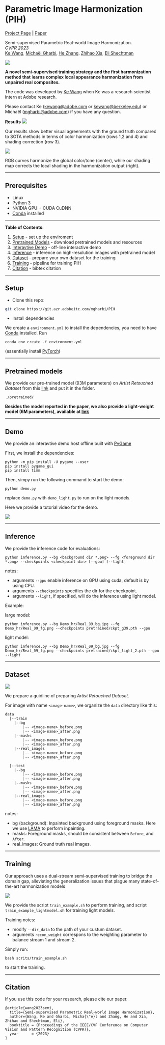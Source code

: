 # Parametric Image Harmonization (PIH)
[Project Page](http://people.eecs.berkeley.edu/~kewang/sprih/) | [Paper](https://arxiv.org/abs/2303.00157) 

Semi-supervised Parametric Real-world Image Harmonization.\
_CVPR 2023_ \
[Ke Wang](people.eecs.berkeley.edu/~kewang), [Michaël Gharbi](http://mgharbi.com/), [He Zhang](https://sites.google.com/site/hezhangsprinter/), [Zhihao Xia](https://likesum.github.io/), [Eli Shechtman](https://research.adobe.com/person/eli-shechtman/)

<img src='github_images/Figure_teaser.png'>


**A novel semi-supervised training strategy and the first harmonization method that learns complex local appearance harmonization from unpaired real composites.**

The code was developed by [Ke Wang](people.eecs.berkeley.edu/~kewang) when Ke was a research scientist intern at Adobe research.

Please contact Ke (kewang@adobe.com or kewang@berkeley.edu) or Michaël (mgharbi@adobe.com) if you have any question.

**Results**
<img src='github_images/Figure5.png'>

Our results show better visual agreements with the ground truth compared to SOTA methods in terms of color harmonization
(rows 1,2 and 4) and shading correction (row 3).

<img src='github_images/Figure_8_final.png'>

RGB curves harmonize the global color/tone (center), while our shading map corrects the local shading in the harmonization output (right).


---

## Prerequisites

- Linux
- Python 3
- NVIDIA GPU + CUDA CuDNN
- [Conda](https://docs.conda.io/en/latest/) installed


---

**Table of Contents:**<br>
1. [Setup](#setup) - set up the enviroment<br>
2. [Pretrained Models](#setup) - download pretrained models and resources<br>
3. [Interavtive Demo](#demo) - off-line interactive demo<br>
4. [Inference](#inference) - inference on high-resolution images with pretrained model<br>
5. [Dataset](#dataset) - prepare your own dataset for the training<br>
6. [Training](#training) - pipeline for training PIH<br>
7. [Citation](#citation) - bibtex citation<br>



---

## Setup

- Clone this repo:

```bash
git clone https://git.azr.adobeitc.com/mgharbi/PIH
```

- Install dependencies

We create a `environment.yml` to install the dependencies, you need to have [Conda](https://docs.conda.io/en/latest/) installed. Run

```
conda env create -f environment.yml
```
(essentially install [PyTorch](https://pytorch.org/))

---

## Pretrained models

We provide our pre-trained model (93M parameters) on *Artist Retouched Dataset* from this [link](https://adobe-my.sharepoint.com/:u:/p/kewang/EWx38imIw2NCqYHsWqlRjoYBjyQueSfCpnWsMphBqUuqng?e=vAgnb0) and put it in the folder.

```
./pretrained/
```

**Besides the model reported in the paper, we also provide a light-weight model (6M parameters), available at [link](https://adobe-my.sharepoint.com/personal/kewang_adobe_com/_layouts/15/onedrive.aspx?id=%2Fpersonal%2Fkewang%5Fadobe%5Fcom%2FDocuments%2FPIH%5Fcheckpoints&ga=1)**


---

## Demo

We provide an interavtive demo host offline built with [PyGame](https://www.pygame.org/news)

First, we install the dependencies:

```
python -m pip install -U pygame --user
pip install pygame_gui
pip install timm
```

Then, simpy run the following command to start the demo:
```
python demo.py
```

replace `demo.py` with `demo_light.py` to run on the light models.

Here we provide a tutorial video for the demo.

<img src='github_images/demo.gif'>

---

## Inference

We provide the inference code for evaluations:

```
python inference.py --bg <background dir *.png> --fg <foreground dir *.png> --checkpoints <checkpoint dir> [--gpu] [--light]
```

notes:
- arguments `--gpu` enable inference on GPU using cuda, default is by using CPU.
- arguments `--checkpoints` specifies the dir for the checkpoint.
- arguments `--light`, if specified, will do the inference using light model.


Example:

large model:
```
python inference.py --bg Demo_hr/Real_09_bg.jpg --fg Demo_hr/Real_09_fg.png --checkpoints pretrained/ckpt_g39.pth --gpu
```
light model:
```
python inference.py --bg Demo_hr/Real_09_bg.jpg --fg Demo_hr/Real_09_fg.png --checkpoints pretrained/ckpt_light_2.pth --gpu --light
```

---

## Dataset
<img src='github_images/S1.png'>


We prepare a guidline of preparing *Artist Retouched Dataset*.

For image with name `<image-name>`, we organize the `data` directory like this:

```
data
  |--train
    |--bg
        |-- <image-name>_before.png
        |-- <image-name>_after.png
    |--masks
        |-- <image-name>_before.png
        |-- <image-name>_after.png
    |--real_images
        |-- <image-name>_before.png
        |-- <image-name>_after.png
    
  |--test
    |--bg
        |-- <image-name>_before.png
        |-- <image-name>_after.png
    |--masks
        |-- <image-name>_before.png
        |-- <image-name>_after.png
    |--real_images
        |-- <image-name>_before.png
        |-- <image-name>_after.png
```

notes:
- bg (background): Inpainted background using foreground masks. Here we use [LAMA](https://github.com/advimman/lama) to perform inpainting.
- masks: Foreground masks, should be consistent between `Before`, and `After`.
- real_images: Ground truth real images.

---

## Training

Our approach uses a dual-stream semi-supervised training to bridge the domain gap, alleviating the generalization issues that plague many state-of-the-art harmonization models


<img src='github_images/Figure_3.png'>

We provide the script `train_example.sh` to perform training, and script `train_example_lightmodel.sh` for training light models.

Training notes:
- modify `--dir_data` to the path of your custum dataset.
- arguments `recon_weight` correspons to the weighting parameter to balance stream 1 and stream 2.

Simply run:
```
bash scrits/train_example.sh
```
to start the training.

---

## Citation
If you use this code for your research, please cite our paper.

```
@article{wang2023semi,
  title={Semi-supervised Parametric Real-world Image Harmonization},
  author={Wang, Ke and Gharbi, Micha{\"e}l and Zhang, He and Xia, Zhihao and Shechtman, Eli},
  booktitle = {Proceedings of the IEEE/CVF Conference on Computer Vision and Pattern Recognition (CVPR)},
  year      = {2023}
}

